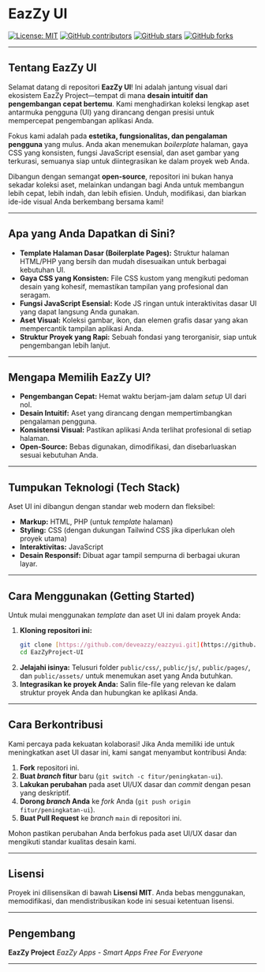 # EazZy UI

[![License: MIT](https://img.shields.io/badge/License-MIT-yellow.svg)](https://opensource.org/licenses/MIT)
[![GitHub contributors](https://img.shields.io/github/contributors/deveazzy/EazZyProject-UI)](https://github.com/deveazzy/EazZyProject-UI/graphs/contributors)
[![GitHub stars](https://img.shields.io/github/stars/deveazzy/EazZyProject-UI?style=social)](https://github.com/deveazzy/EazZyProject-UI/stargazers)
[![GitHub forks](https://img.shields.io/github/forks/deveazzy/EazZyProject-UI?style=social)](https://github.com/deveazzy/EazZyProject-UI/network/members)

---

## Tentang EazZy UI

Selamat datang di repositori **EazZy UI**! Ini adalah jantung visual dari ekosistem EazZy Project—tempat di mana **desain intuitif dan pengembangan cepat bertemu**. Kami menghadirkan koleksi lengkap aset antarmuka pengguna (UI) yang dirancang dengan presisi untuk mempercepat pengembangan aplikasi Anda.

Fokus kami adalah pada **estetika, fungsionalitas, dan pengalaman pengguna** yang mulus. Anda akan menemukan _boilerplate_ halaman, gaya CSS yang konsisten, fungsi JavaScript esensial, dan aset gambar yang terkurasi, semuanya siap untuk diintegrasikan ke dalam proyek web Anda.

Dibangun dengan semangat **open-source**, repositori ini bukan hanya sekadar koleksi aset, melainkan undangan bagi Anda untuk membangun lebih cepat, lebih indah, dan lebih efisien. Unduh, modifikasi, dan biarkan ide-ide visual Anda berkembang bersama kami!

---

## Apa yang Anda Dapatkan di Sini?

- **Template Halaman Dasar (Boilerplate Pages):** Struktur halaman HTML/PHP yang bersih dan mudah disesuaikan untuk berbagai kebutuhan UI.
- **Gaya CSS yang Konsisten:** File CSS kustom yang mengikuti pedoman desain yang kohesif, memastikan tampilan yang profesional dan seragam.
- **Fungsi JavaScript Esensial:** Kode JS ringan untuk interaktivitas dasar UI yang dapat langsung Anda gunakan.
- **Aset Visual:** Koleksi gambar, ikon, dan elemen grafis dasar yang akan mempercantik tampilan aplikasi Anda.
- **Struktur Proyek yang Rapi:** Sebuah fondasi yang terorganisir, siap untuk pengembangan lebih lanjut.

---

## Mengapa Memilih EazZy UI?

- **Pengembangan Cepat:** Hemat waktu berjam-jam dalam _setup_ UI dari nol.
- **Desain Intuitif:** Aset yang dirancang dengan mempertimbangkan pengalaman pengguna.
- **Konsistensi Visual:** Pastikan aplikasi Anda terlihat profesional di setiap halaman.
- **Open-Source:** Bebas digunakan, dimodifikasi, dan disebarluaskan sesuai kebutuhan Anda.

---

## Tumpukan Teknologi (Tech Stack)

Aset UI ini dibangun dengan standar web modern dan fleksibel:

- **Markup:** HTML, PHP (untuk _template_ halaman)
- **Styling:** CSS (dengan dukungan Tailwind CSS jika diperlukan oleh proyek utama)
- **Interaktivitas:** JavaScript
- **Desain Responsif:** Dibuat agar tampil sempurna di berbagai ukuran layar.

---

## Cara Menggunakan (Getting Started)

Untuk mulai menggunakan _template_ dan aset UI ini dalam proyek Anda:

1.  **Kloning repositori ini:**
    ```bash
    git clone [https://github.com/deveazzy/eazzyui.git](https://github.com/deveazzy/eazzyui.git)
    cd EazZyProject-UI
    ```
2.  **Jelajahi isinya:**
    Telusuri folder `public/css/`, `public/js/`, `public/pages/`, dan `public/assets/` untuk menemukan aset yang Anda butuhkan.
3.  **Integrasikan ke proyek Anda:**
    Salin file-file yang relevan ke dalam struktur proyek Anda dan hubungkan ke aplikasi Anda.

---

## Cara Berkontribusi

Kami percaya pada kekuatan kolaborasi! Jika Anda memiliki ide untuk meningkatkan aset UI dasar ini, kami sangat menyambut kontribusi Anda:

1.  **Fork** repositori ini.
2.  **Buat _branch_ fitur** baru (`git switch -c fitur/peningkatan-ui`).
3.  **Lakukan perubahan** pada aset UI/UX dasar dan _commit_ dengan pesan yang deskriptif.
4.  **Dorong _branch_ Anda** ke _fork_ Anda (`git push origin fitur/peningkatan-ui`).
5.  **Buat Pull Request** ke _branch_ `main` di repositori ini.

Mohon pastikan perubahan Anda berfokus pada aset UI/UX dasar dan mengikuti standar kualitas desain kami.

---

## Lisensi

Proyek ini dilisensikan di bawah **Lisensi MIT**. Anda bebas menggunakan, memodifikasi, dan mendistribusikan kode ini sesuai ketentuan lisensi.

---

## Pengembang

**EazZy Project**
_EazZy Apps - Smart Apps Free For Everyone_

---

